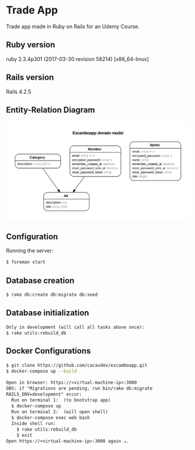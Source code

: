 # Trade App
  Trade app made in Ruby on Rails for an Udemy Course.

## Ruby version
  ruby 2.3.4p301 (2017-03-30 revision 58214) [x86_64-linux]
    
## Rails version
  Rails 4.2.5

## Entity-Relation Diagram
![alt text](https://github.com/cacaudev/escamboapp/blob/master/erd.png)

## Configuration
  Running the server:
  ```sh
  $ foreman start
  ```
## Database creation
  ```sh
  $ rake db:create db:migrate db:seed
  ```
## Database initialization
    Only in development (will call all tasks above once):
    $ rake utils:rebuild_db  

## Docker Configurations
  ```sh
  $ git clone https://github.com/cacaudev/escamboapp.git  
  $ docker-compose up --build  
  ```
    Open in browser: https://<virtual-machine-ip>:3000  
    OBS: if "Migrations are pending, run bin/rake db:migrate RAILS_ENV=development" occur:  
      Run on terminal 1:  (to bootstrap app)  
      $ docker-compose up  
      Run on terminal 2:  (will open shell)  
      $ docker-compose exec web bash  
      Inside shell run:  
        $ rake utils:rebuild_db  
        $ exit  
    Open https://<virtual-machine-ip>:3000 again ☕.  

